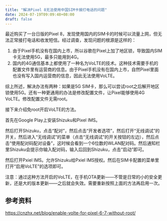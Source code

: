 ```yaml
---
title: "解决Pixel 8无法使用中国SIM卡接打电话的问题"
date: 2024-07-19T09:09:48+08:00
draft: false
---
```


最近购买了一台日版的Pixel 8，发现使用国内的SIM卡的时候可以流量上网，但无法正常接打电话和收发短信。经过调查，发现问题的根源是这样的：

1. 由于Pixel手机没有在国内上市，所以谷歌在Pixel上加了地区锁，导致国内SIM卡无法使用5G，最多只能用到4G。
2. 国内的4G通信基本上都使用了一种名为VoLTE的技术。这种技术需要手机的配置文件里有运营商的信息。由于Pixel手机没有在国内上市，自然Pixel里面也没有写入国内运营商的信息，因此无法使用VoLTE。

综上所述，解决办法有两种：如果是5G SIM卡，那么可以尝试root之后解开地区锁使用5G。还有一种更通用的办法是修改配置文件，让Pixel能够使用4G VoLTE。修改配置文件无需root。

接下来介绍免root开启VoLTE的方法。

首先在Google Play上安装Shizuku和Pixel IMS。

然后打开Shizuku，点击“配对”，然后点击“开发者选项”，然后打开“无线调试”的开关，然后进入“无线调试”的菜单（点击“无线调试”的开关按钮的左边），然后点击“使用配对码配对设备”，这时候会看到一个6位数的WLAN配对码。然后通知栏里Shizuku会提示你输入配对码，输入后回到Shizuku，点击“启动”即可。

然后打开Pxiel IMS。允许Shizuku给Pxiel IMS授权。然后在SIM卡配置的菜单里打开“启用VoLTE”的选项即可。

注意：通过这种方法开启的VoLTE，在手机OTA更新——不管是日常的小的安全更新，还是大的版本更新——之后就会失效。需要重新按照上面的方法再启用一次。

## 参考资料

https://cnzhx.net/blog/enable-volte-for-pixel-6-7-without-root/
